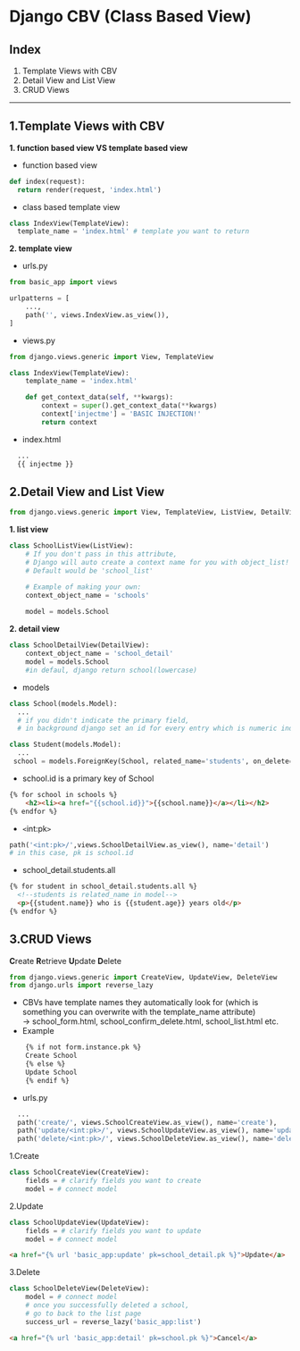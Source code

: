 # Django CBV (Class Based View)
## Index
1. Template Views with CBV
2. Detail View and List View
3. CRUD Views
---

1.Template Views with CBV
---------
**1. function based view VS template based view**
- function based view
```python
def index(request):
  return render(request, 'index.html')
```

- class based template view
```python
class IndexView(TemplateView):
  template_name = 'index.html' # template you want to return
```

**2. template view**
- urls.py
```python
from basic_app import views

urlpatterns = [
    ...,
    path('', views.IndexView.as_view()),
]
```
- views.py
```python
from django.views.generic import View, TemplateView

class IndexView(TemplateView):
    template_name = 'index.html'

    def get_context_data(self, **kwargs):
        context = super().get_context_data(**kwargs)
        context['injectme'] = 'BASIC INJECTION!'
        return context
```
- index.html
```html
  ...
  {{ injectme }}
```


2.Detail View and List View
---------
```python
from django.views.generic import View, TemplateView, ListView, DetailView
```
**1. list view**
```python
class SchoolListView(ListView):
    # If you don't pass in this attribute, 
    # Django will auto create a context name for you with object_list!
    # Default would be 'school_list'

    # Example of making your own:
    context_object_name = 'schools'
    
    model = models.School
```
**2. detail view**
```python
class SchoolDetailView(DetailView):
    context_object_name = 'school_detail'
    model = models.School
    #in defaul, django return school(lowercase)
```

- models
```python
class School(models.Model):
  ...
  # if you didn't indicate the primary field,
  # in background django set an id for every entry which is numeric indicator
```
```python
class Student(models.Model):
  ...
 school = models.ForeignKey(School, related_name='students', on_delete=models.CASCADE)
```
- school.id is a primary key of School 
```html
{% for school in schools %}
    <h2><li><a href="{{school.id}}">{{school.name}}</a></li></h2>
{% endfor %}
```
- `<`int:pk`>`
```python
path('<int:pk>/',views.SchoolDetailView.as_view(), name='detail')
# in this case, pk is school.id
```
- school_detail.students.all
```html
{% for student in school_detail.students.all %}
  <!--students is related_name in model-->
  <p>{{student.name}} who is {{student.age}} years old</p>
{% endfor %}
```

3.CRUD Views
---------
**C**reate **R**etrieve **U**pdate **D**elete
```python
from django.views.generic import CreateView, UpdateView, DeleteView
from django.urls import reverse_lazy
```
- CBVs have template names they automatically look for (which is something you can overwrite with the template_name attribute)<br>
-> school_form.html, school_confirm_delete.html, school_list.html etc.
- Example
```html
    {% if not form.instance.pk %}
    Create School
    {% else %}
    Update School
    {% endif %}
```
- urls.py
```python
  ...
  path('create/', views.SchoolCreateView.as_view(), name='create'),
  path('update/<int:pk>/', views.SchoolUpdateView.as_view(), name='update'),
  path('delete/<int:pk>/', views.SchoolDeleteView.as_view(), name='delete'),
```

1.Create
```python
class SchoolCreateView(CreateView):
    fields = # clarify fields you want to create
    model = # connect model
```
2.Update
```python
class SchoolUpdateView(UpdateView):
    fields = # clarify fields you want to update
    model = # connect model
```
```html
<a href="{% url 'basic_app:update' pk=school_detail.pk %}">Update</a>
```
3.Delete
```python
class SchoolDeleteView(DeleteView):
    model = # connect model
    # once you successfully deleted a school,
    # go to back to the list page
    success_url = reverse_lazy('basic_app:list')
```
```html
<a href="{% url 'basic_app:detail' pk=school.pk %}">Cancel</a>
```


